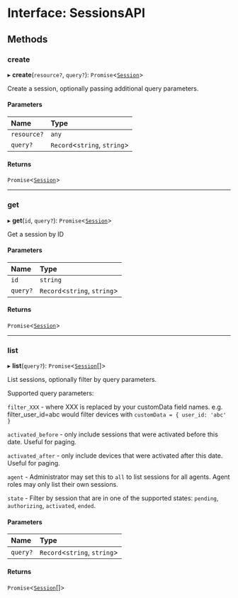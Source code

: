 # Interface: SessionsAPI

## Methods

### create

▸ **create**(`resource?`, `query?`): `Promise`<[`Session`](Session.md)\>

Create a session, optionally passing additional query parameters.

#### Parameters

| Name | Type |
| :------ | :------ |
| `resource?` | `any` |
| `query?` | `Record`<`string`, `string`\> |

#### Returns

`Promise`<[`Session`](Session.md)\>

___

### get

▸ **get**(`id`, `query?`): `Promise`<[`Session`](Session.md)\>

Get a session by ID

#### Parameters

| Name | Type |
| :------ | :------ |
| `id` | `string` |
| `query?` | `Record`<`string`, `string`\> |

#### Returns

`Promise`<[`Session`](Session.md)\>

___

### list

▸ **list**(`query?`): `Promise`<[`Session`](Session.md)[]\>

List sessions, optionally filter by query parameters.

Supported query parameters:

`filter_XXX` - where XXX is replaced by your customData field names. e.g. filter_user_id=abc would filter devices with `customData = { user_id: 'abc' }`

`activated_before` - only include sessions that were activated before this date. Useful for paging.

`activated_after` - only include devices that were activated after this date. Useful for paging.

`agent` - Administrator may set this to `all` to list sessions for all agents. Agent roles may only list their own sessions.

`state` - Filter by session that are in one of the supported states: `pending`, `authorizing`, `activated`, `ended`.

#### Parameters

| Name | Type |
| :------ | :------ |
| `query?` | `Record`<`string`, `string`\> |

#### Returns

`Promise`<[`Session`](Session.md)[]\>
